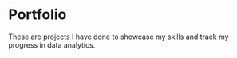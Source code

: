 # Portfolio
These are projects I have done to showcase my skills and track my progress in data analytics.
